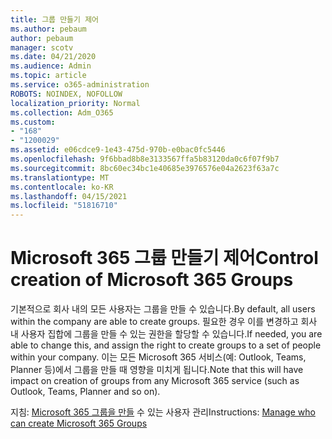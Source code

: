 ```yaml
---
title: 그룹 만들기 제어
ms.author: pebaum
author: pebaum
manager: scotv
ms.date: 04/21/2020
ms.audience: Admin
ms.topic: article
ms.service: o365-administration
ROBOTS: NOINDEX, NOFOLLOW
localization_priority: Normal
ms.collection: Adm_O365
ms.custom:
- "168"
- "1200029"
ms.assetid: e06cdce9-1e43-475d-970b-e0bac0fc5446
ms.openlocfilehash: 9f6bbad8b8e3133567ffa5b83120da0c6f07f9b7
ms.sourcegitcommit: 8bc60ec34bc1e40685e3976576e04a2623f63a7c
ms.translationtype: MT
ms.contentlocale: ko-KR
ms.lasthandoff: 04/15/2021
ms.locfileid: "51816710"
---
```

# <a name="control-creation-of-microsoft-365-groups"></a><span data-ttu-id="55aef-102">Microsoft 365 그룹 만들기 제어</span><span class="sxs-lookup"><span data-stu-id="55aef-102">Control creation of Microsoft 365 Groups</span></span>

<span data-ttu-id="55aef-103">기본적으로 회사 내의 모든 사용자는 그룹을 만들 수 있습니다.</span><span class="sxs-lookup"><span data-stu-id="55aef-103">By default, all users within the company are able to create groups.</span></span> <span data-ttu-id="55aef-104">필요한 경우 이를 변경하고 회사 내 사용자 집합에 그룹을 만들 수 있는 권한을 할당할 수 있습니다.</span><span class="sxs-lookup"><span data-stu-id="55aef-104">If needed, you are able to change this, and assign the right to create groups to a set of people within your company.</span></span> <span data-ttu-id="55aef-105">이는 모든 Microsoft 365 서비스(예: Outlook, Teams, Planner 등)에서 그룹을 만들 때 영향을 미치게 됩니다.</span><span class="sxs-lookup"><span data-stu-id="55aef-105">Note that this will have impact on creation of groups from any Microsoft 365 service (such as Outlook, Teams, Planner and so on).</span></span>
  
<span data-ttu-id="55aef-106">지침: [Microsoft 365 그룹을 만들](https://docs.microsoft.com/microsoft-365/admin/create-groups/manage-creation-of-groups) 수 있는 사용자 관리</span><span class="sxs-lookup"><span data-stu-id="55aef-106">Instructions: [Manage who can create Microsoft 365 Groups](https://docs.microsoft.com/microsoft-365/admin/create-groups/manage-creation-of-groups)</span></span>
